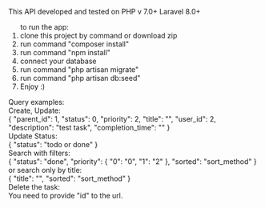 This API developed and tested on PHP v 7.0+ Laravel 8.0+

<ol>to run the app:
    <li>clone this project by command or download zip
    <li>run command "composer install"
    <li>run command "npm install"
    <li>connect your database
    <li>run command "php artisan migrate"
    <li>run command "php artisan db:seed"
    <li>Enjoy :)
</ol>

<p>Query examples:
<br>Create, Update: 
<br>
{
    "parent_id": 1,
    "status": 0,
    "priority": 2,
    "title": "",
    "user_id": 2,
    "description": "test task",
    "completion_time": ""
}
<br>
Update Status:
<br>
{
    "status": "todo or done"
}
<br>
Search with filters:
<br>
{
    "status": "done",
    "priority": {
        "0": "0", 
        "1": "2"
    },
    "sorted": "sort_method"
}
<br>
or search only by title:
<br>
{
    "title": "",
    "sorted": "sort_method"
}
<br>
Delete the task:
<br>
You need to provide "id" to the url.
